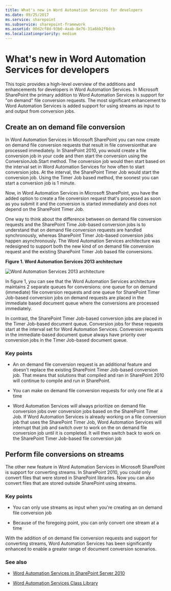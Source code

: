 ```yaml
---
title: What's new in Word Automation Services for developers
ms.date: 09/25/2017
ms.service: sharepoint
ms.subservice: sharepoint-framework
ms.assetid: 00d2cf8d-93b0-4aab-8e76-31a6bb2f0dcb
ms.localizationpriority: medium
---
```



# What's new in Word Automation Services for developers
This topic provides a high-level overview of the additions and enhancements for developers in Word Automation Services. In Microsoft SharePoint the primary addition to Word Automation Services is support for "on demand" file conversion requests. The most significant enhancement to Word Automation Services is added support for using streams as input to and output from conversion jobs.
## Create an on demand file conversion
<a name="was15CreateOnDemandConversion"> </a>

In Word Automation Services in Microsoft SharePoint you can now create on demand file conversion requests that result in file conversionthat are processed immediately. In SharePoint 2010, you would create a file conversion job in your code and then start the conversion using the ConversionJob.Start method. The conversion job would then start based on the interval set in Word Automation Services for how often to start conversion jobs. At the interval, the SharePoint Timer Job would start the conversion job. Using the Timer Job based method, the soonest you can start a conversion job is 1 minute. 
  
    
    
Now, in Word Automation Services in Microsoft SharePoint, you have the added option to create a file conversion request that's processed as soon as you submit it and the conversion is started immediately and does not depend on the SharePoint Timer Job. 
  
    
    
One way to think about the difference between on demand file conversion requests and the SharePoint Time Job-based conversion jobs is to understand that on demand file conversion requests are handled synchronously, whereas SharePoint Timer Job-based conversion jobs happen asynchronously. The Word Automation Services architecture was redesigned to support both the new kind of on demand file conversion request and the existing SharePoint Timer Job based file conversions.
  
    
    

**Figure 1. Word Automation Services 2013 architecture**

  
    
    

  
    
    
![Word Automation Services 2013 architecture](../images/SPS15CON_WAS_Architecture.png)
  
    
    
In figure 1, you can see that the Word Automation Services architecture maintains 2 separate queues for conversions: one queue for on demand (immediate) file conversion requests and one queue for SharePoint Timer Job-based conversion jobs on demand requests are placed in the immediate based document queue where the conversions are processed immediately.
  
    
    
In contrast, the SharePoint Timer Job-based conversion jobs are placed in the Timer Job-based document queue. Conversion jobs for these requests start at the interval set for Word Automation Services. Conversion requests in the immediate-based document queue always have priority over conversion jobs in the Timer Job-based document queue.
  
    
    

### Key points


- An on demand file conversion request is an additional feature and doesn't replace the existing SharePoint Timer Job-based conversion job. That means that solutions that compiled and ran in SharePoint 2010 will continue to compile and run in SharePoint.
    
  
- You can make on demand file conversion requests for only one file at a time
    
  
- Word Automation Services will always prioritize on demand file conversion jobs over conversion jobs based on the SharePoint Timer Job. If Word Automation Services is already working on a file conversion job that uses the SharePoint Timer Job, Word Automation Services will interrupt that job and switch over to work on the on demand file conversion job until it is completed. It will then switch back to work on the SharePoint Timer Job-based file conversion job
    
  

## Perform file conversions on streams
<a name="was15PerformStreamConversion"> </a>

The other new feature in Word Automation Services in Microsoft SharePoint is support for converting streams. In SharePoint 2010, you could only convert files that were stored in SharePoint libraries. Now you can also convert files that are stored outside SharePoint using streams.
  
    
    

### Key points


- You can only use streams as input when you're creating an on demand file conversion job
    
  
- Because of the foregoing point, you can only convert one stream at a time
    
  
With the addition of on demand file conversion requests and support for converting streams, Word Automation Services has been significantly enhanced to enable a greater range of document conversion scenarios.
  
    
    

### See also
<a name="was15AdditionalResources"> </a>


-  [Word Automation Services in SharePoint Server 2010](https://msdn.microsoft.com/library/ee558278)
    
  
-  [Word Automation Services Class Library](https://msdn.microsoft.com/library/ee559408)
    
  

